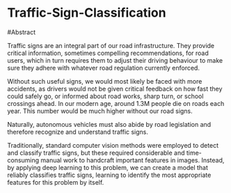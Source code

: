 # Traffic-Sign-Classification

#Abstract

Traffic signs are an integral part of our road infrastructure. They provide critical information, sometimes compelling recommendations, for road users, which in turn requires them to adjust their driving behaviour to make sure they adhere with whatever road regulation currently enforced.

Without such useful signs, we would most likely be faced with more accidents, as drivers would not be given critical feedback on how fast they could safely go, or informed about road works, sharp turn, or school crossings ahead. In our modern age, around 1.3M people die on roads each year. This number would be much higher without our road signs. 

Naturally, autonomous vehicles must also abide by road legislation and therefore recognize and understand traffic signs.

Traditionally, standard computer vision methods were employed to detect and classify traffic signs, but these required considerable and time-consuming manual work to handcraft important features in images. Instead, by applying deep learning to this problem, we can create a model that reliably classifies traffic signs, learning to identify the most appropriate features for this problem by itself. 

